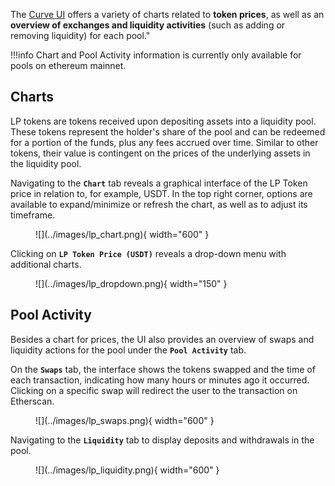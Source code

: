 The [Curve UI](https://curve.fi/) offers a variety of charts related to **token prices**, as well as an **overview of exchanges and liquidity activities** (such as adding or removing liquidity) for each pool."

!!!info 
    Chart and Pool Activity information is currently only available for pools on ethereum mainnet.

## **Charts**

LP tokens are tokens received upon depositing assets into a liquidity pool. These tokens represent the holder's share of the pool and can be redeemed for a portion of the funds, plus any fees accrued over time. Similar to other tokens, their value is contingent on the prices of the underlying assets in the liquidity pool.

Navigating to the **`Chart`** tab reveals a graphical interface of the LP Token price in relation to, for example, USDT. In the top right corner, options are available to expand/minimize or refresh the chart, as well as to adjust its timeframe.

<figure markdown>
  ![](../images/lp_chart.png){ width="600" }
  <figcaption></figcaption>
</figure>

Clicking on **`LP Token Price (USDT)`** reveals a drop-down menu with additional charts.

<figure markdown>
  ![](../images/lp_dropdown.png){ width="150" }
  <figcaption></figcaption>
</figure>

## **Pool Activity**

Besides a chart for prices, the UI also provides an overview of swaps and liquidity actions for the pool under the **`Pool Activity`** tab. 

On the **`Swaps`** tab, the interface shows the tokens swapped and the time of each transaction, indicating how many hours or minutes ago it occurred. Clicking on a specific swap will redirect the user to the transaction on Etherscan.


<figure markdown>
  ![](../images/lp_swaps.png){ width="600" }
  <figcaption></figcaption>
</figure>


Navigating to the **`Liquidity`** tab to display deposits and withdrawals in the pool.


<figure markdown>
  ![](../images/lp_liquidity.png){ width="600" }
  <figcaption></figcaption>
</figure>

